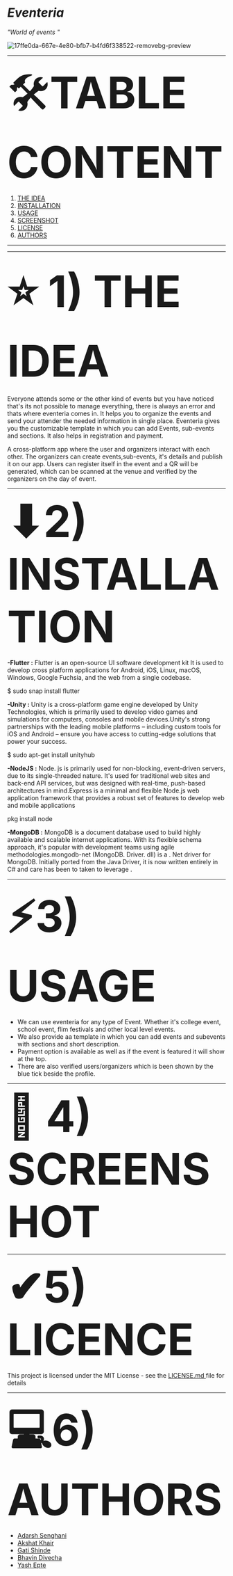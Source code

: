 # <i><b>Eventeria</b></i>
<i> "World of events "</i>

![17ffe0da-667e-4e80-bfb7-b4fd6f338522-removebg-preview](https://user-images.githubusercontent.com/85620394/162565101-429a93f1-2595-454f-bdb4-f2d8bc8e6659.png)


_________________________________________________________________________________________________________________________________________________________

<span style='font-size:100px;'>&#128736;**TABLE CONTENT**</span>
1) <a href="#idea">THE IDEA</a>
2) <a href="#installation">INSTALLATION</a>
3) <a href="#usage">USAGE</a>
4) <a href="#screenshot"> SCREENSHOT</a>
5) <a href="#licence"> LICENSE</a>
6) <a href="#author"> AUTHORS</a>

__________________________________________________________________________________________________________________________________________________________


----------------------------------------------------------------------------------------------------------------------------------------------------------
<h4><div id="idea"><span style='font-size:100px;'>&#11088; 1) THE IDEA</span></h4> 
      Everyone attends some or the other kind of events but you have noticed that's its not possible to manage everything, there is always an error and thats where eventeria comes in. It helps you to organize the events and send your attender the needed information in single place. Eventeria gives you the customizable template in which you can add Events, sub-events and sections. It also helps in registration and payment.
      
 A cross-platform app where the user and organizers interact with each other. The organizers can create events,sub-events, it's details and publish it on our app. Users can register itself in the event and a QR will be generated, which can be scanned at the venue and verified by the organizers on the day of event.

----------------------------------------------------------------------------------------------------------------------------------------------------------
 **<div id="installation"><span style='font-size:100px;'>&#11015;2) INSTALLATION**</span>
 
  **-Flutter :** Flutter is an open-source UI software development kit It is used to develop cross platform applications for Android, iOS, Linux, macOS, Windows, Google Fuchsia, and the web from a single codebase. 
 
  $ sudo snap install flutter 

  **-Unity :** Unity is a cross-platform game engine developed by Unity Technologies, which is primarily used to develop video games and simulations for computers, consoles and mobile devices.Unity's strong partnerships with the leading mobile platforms – including custom tools for iOS and Android – ensure you have access to cutting-edge solutions that power your success.
 
  $ sudo apt-get install unityhub
 
 **-NodeJS :** Node. js is primarily used for non-blocking, event-driven servers, due to its single-threaded nature. It's used for traditional web sites and back-end API services, but was designed with real-time, push-based architectures in mind.Express is a minimal and flexible Node.js web application framework that provides a robust set of features to develop web and mobile applications
 
 pkg install node
 
 **-MongoDB :** MongoDB is a document database used to build highly available and scalable internet applications. With its flexible schema approach, it's popular with development teams using agile methodologies.mongodb-net (MongoDB. Driver. dll) is a . Net driver for MongoDB. Initially ported from the Java Driver, it is now written entirely in C# and care has been to taken to leverage .
 
  






---------------------------------------------------------------------------------------------------------------------------------------------------------
 **<div id="usage"><span style='font-size:100px;'>&#9889;3) USAGE**</span>
 
- We can use eventeria for any type of Event. Whether it's college event, school event, flim festivals and other local level events. 
- We also provide aa template in which you can add events and subevents with sections and short description. 
- Payment option is available as well as if the event is featured it will show at the top. 
- There are also verified users/organizers which is been shown by the blue tick beside the profile.
 



--------------------------------------------------------------------------------------------------------------------------------------
**<div id="screenshot"><span style='font-size:100px;'>&#128196;
 4) SCREENSHOT**</span>




---------------------------------------------------------------------------------------------------------------------------------------------------------
 **<div id="licence"><span style='font-size:100px;'>&#10004;5) LICENCE**</span>
 
 This project is licensed under the MIT License - see the <a href="https://github.com/YashEpte/Eventeria/blob/main/LICENSE">LICENSE.md </a> file for details

 ---------------------------------------------------------------------------------------------------------------------------------------------------------
 **<div id="author"><span style='font-size:100px;'>&#128187;6) AUTHORS**  </span>

   <ul>
    <li><a href="https://github.com/Adarsh077">Adarsh Senghani </a></li>
    <li><a href="https://github.com/KiraKami-dev">Akshat Khair</a></li>
    <li><a href="https://github.com/gatishinde">Gati Shinde</a></li>
    <li><a href="https://github.com/BlackStoneGameDevelopment">Bhavin Divecha</a></li>
    <li><a href="https://github.com/YashEpte">Yash Epte</a></li>
    
</ul> 

